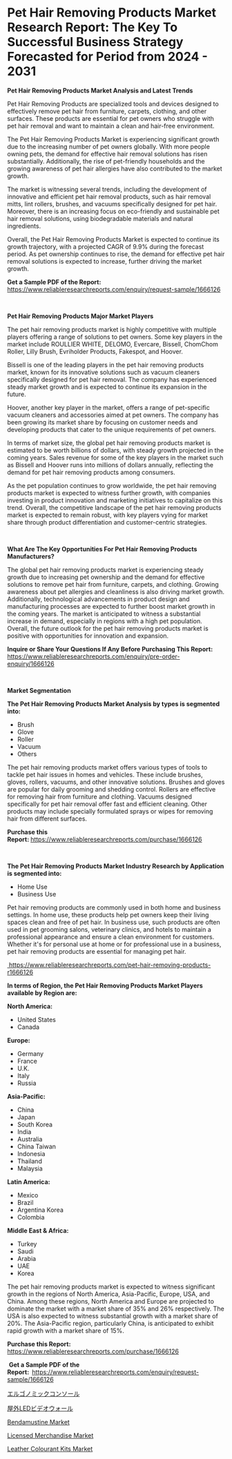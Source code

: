 <p><h1>Pet Hair Removing Products Market Research Report: The Key To Successful Business Strategy Forecasted for Period from 2024 - 2031</h1></p><p><strong>Pet Hair Removing Products Market Analysis and Latest Trends</strong></p>
<p><p>Pet Hair Removing Products are specialized tools and devices designed to effectively remove pet hair from furniture, carpets, clothing, and other surfaces. These products are essential for pet owners who struggle with pet hair removal and want to maintain a clean and hair-free environment.</p><p>The Pet Hair Removing Products Market is experiencing significant growth due to the increasing number of pet owners globally. With more people owning pets, the demand for effective hair removal solutions has risen substantially. Additionally, the rise of pet-friendly households and the growing awareness of pet hair allergies have also contributed to the market growth.</p><p>The market is witnessing several trends, including the development of innovative and efficient pet hair removal products, such as hair removal mitts, lint rollers, brushes, and vacuums specifically designed for pet hair. Moreover, there is an increasing focus on eco-friendly and sustainable pet hair removal solutions, using biodegradable materials and natural ingredients.</p><p>Overall, the Pet Hair Removing Products Market is expected to continue its growth trajectory, with a projected CAGR of 9.9% during the forecast period. As pet ownership continues to rise, the demand for effective pet hair removal solutions is expected to increase, further driving the market growth.</p></p>
<p><strong>Get a Sample PDF of the Report:&nbsp;</strong> <a href="https://www.reliableresearchreports.com/enquiry/request-sample/1666126">https://www.reliableresearchreports.com/enquiry/request-sample/1666126</a></p>
<p>&nbsp;</p>
<p><strong>Pet Hair Removing Products Major Market Players</strong></p>
<p><p>The pet hair removing products market is highly competitive with multiple players offering a range of solutions to pet owners. Some key players in the market include ROULLIER WHITE, DELOMO, Evercare, Bissell, ChomChom Roller, Lilly Brush, Evriholder Products, Fakespot, and Hoover.</p><p>Bissell is one of the leading players in the pet hair removing products market, known for its innovative solutions such as vacuum cleaners specifically designed for pet hair removal. The company has experienced steady market growth and is expected to continue its expansion in the future.</p><p>Hoover, another key player in the market, offers a range of pet-specific vacuum cleaners and accessories aimed at pet owners. The company has been growing its market share by focusing on customer needs and developing products that cater to the unique requirements of pet owners.</p><p>In terms of market size, the global pet hair removing products market is estimated to be worth billions of dollars, with steady growth projected in the coming years. Sales revenue for some of the key players in the market such as Bissell and Hoover runs into millions of dollars annually, reflecting the demand for pet hair removing products among consumers.</p><p>As the pet population continues to grow worldwide, the pet hair removing products market is expected to witness further growth, with companies investing in product innovation and marketing initiatives to capitalize on this trend. Overall, the competitive landscape of the pet hair removing products market is expected to remain robust, with key players vying for market share through product differentiation and customer-centric strategies.</p></p>
<p>&nbsp;</p>
<p><strong>What Are The Key Opportunities For Pet Hair Removing Products Manufacturers?</strong></p>
<p><p>The global pet hair removing products market is experiencing steady growth due to increasing pet ownership and the demand for effective solutions to remove pet hair from furniture, carpets, and clothing. Growing awareness about pet allergies and cleanliness is also driving market growth. Additionally, technological advancements in product design and manufacturing processes are expected to further boost market growth in the coming years. The market is anticipated to witness a substantial increase in demand, especially in regions with a high pet population. Overall, the future outlook for the pet hair removing products market is positive with opportunities for innovation and expansion.</p></p>
<p><strong>Inquire or Share Your Questions If Any Before Purchasing This Report:</strong> <a href="https://www.reliableresearchreports.com/enquiry/pre-order-enquiry/1666126">https://www.reliableresearchreports.com/enquiry/pre-order-enquiry/1666126</a></p>
<p>&nbsp;</p>
<p><strong>Market Segmentation</strong></p>
<p><strong>The Pet Hair Removing Products Market Analysis by types is segmented into:</strong></p>
<p><ul><li>Brush</li><li>Glove</li><li>Roller</li><li>Vacuum</li><li>Others</li></ul></p>
<p><p>The pet hair removing products market offers various types of tools to tackle pet hair issues in homes and vehicles. These include brushes, gloves, rollers, vacuums, and other innovative solutions. Brushes and gloves are popular for daily grooming and shedding control. Rollers are effective for removing hair from furniture and clothing. Vacuums designed specifically for pet hair removal offer fast and efficient cleaning. Other products may include specially formulated sprays or wipes for removing hair from different surfaces.</p></p>
<p><strong>Purchase this Report:&nbsp;</strong><a href="https://www.reliableresearchreports.com/purchase/1666126">https://www.reliableresearchreports.com/purchase/1666126</a></p>
<p>&nbsp;</p>
<p><strong>The Pet Hair Removing Products Market Industry Research by Application is segmented into:</strong></p>
<p><ul><li>Home Use</li><li>Business Use</li></ul></p>
<p><p>Pet hair removing products are commonly used in both home and business settings. In home use, these products help pet owners keep their living spaces clean and free of pet hair. In business use, such products are often used in pet grooming salons, veterinary clinics, and hotels to maintain a professional appearance and ensure a clean environment for customers. Whether it's for personal use at home or for professional use in a business, pet hair removing products are essential for managing pet hair.</p></p>
<p><a href="https://www.reliableresearchreports.com/pet-hair-removing-products-r1666126">&nbsp;https://www.reliableresearchreports.com/pet-hair-removing-products-r1666126</a></p>
<p><strong>In terms of Region, the Pet Hair Removing Products Market Players available by Region are:</strong></p>
<p>
    <p> <strong> North America: </strong>
        <ul>
            <li>United States</li>
            <li>Canada</li>
        </ul>
        </p> 
    <p> <strong> Europe: </strong>
        <ul>
            <li>Germany</li>
            <li>France</li>
            <li>U.K.</li>
            <li>Italy</li>
            <li>Russia</li>
        </ul>
        </p> 
    <p> <strong> Asia-Pacific: </strong>
        <ul>
            <li>China</li>
            <li>Japan</li>
            <li>South Korea</li>
            <li>India</li>
            <li>Australia</li>
            <li>China Taiwan</li>
            <li>Indonesia</li>
            <li>Thailand</li>
            <li>Malaysia</li>
        </ul>
        </p> 
    <p> <strong> Latin America: </strong>
        <ul>
            <li>Mexico</li>
            <li>Brazil</li>
            <li>Argentina Korea</li>
            <li>Colombia</li>
        </ul>
        </p> 
    <p> <strong> Middle East & Africa: </strong>
        <ul>
            <li>Turkey</li>
            <li>Saudi</li>
            <li>Arabia</li>
            <li>UAE</li>
            <li>Korea</li>
        </ul>
    </p>
    </p>
<p><p>The pet hair removing products market is expected to witness significant growth in the regions of North America, Asia-Pacific, Europe, USA, and China. Among these regions, North America and Europe are projected to dominate the market with a market share of 35% and 26% respectively. The USA is also expected to witness substantial growth with a market share of 20%. The Asia-Pacific region, particularly China, is anticipated to exhibit rapid growth with a market share of 15%.</p></p>
<p><strong>Purchase this Report: </strong><a href="https://www.reliableresearchreports.com/purchase/1666126">https://www.reliableresearchreports.com/purchase/1666126</a></p>
<p>&nbsp;<strong>Get a Sample PDF of the Report:&nbsp;&nbsp;</strong><a href="https://www.reliableresearchreports.com/enquiry/request-sample/1666126">https://www.reliableresearchreports.com/enquiry/request-sample/1666126</a></p>
<p><strong></strong></p>
<p><p><a href="https://github.com/kegley4963/Market-Research-Report-List-1/blob/main/184562857030.md">エルゴノミックコンソール</a></p><p><a href="https://github.com/FrancoWeber2023/Market-Research-Report-List-1/blob/main/877507657031.md">屋外LEDビデオウォール</a></p><p><a href="https://www.linkedin.com/pulse/bendamustinenbspmarket-focuses-market-share-size-projected-bbeaf">Bendamustine Market</a></p><p><a href="https://www.linkedin.com/pulse/licensed-merchandise-market-trends-forecast-competitive-analysis-dm03e">Licensed Merchandise Market</a></p><p><a href="https://github.com/AndreanneHane2023/Market-Research-Report-List-1/blob/main/leather-colourant-kits-market.md">Leather Colourant Kits Market</a></p></p>